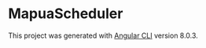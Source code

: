 # MapuaScheduler

This project was generated with [Angular CLI](https://github.com/angular/angular-cli) version 8.0.3.
